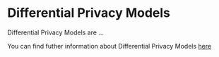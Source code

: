 # Differential Privacy Models

Differential Privacy Models are ...

You can find futher information about Differential Privacy Models [here](../T3.5/.md)
